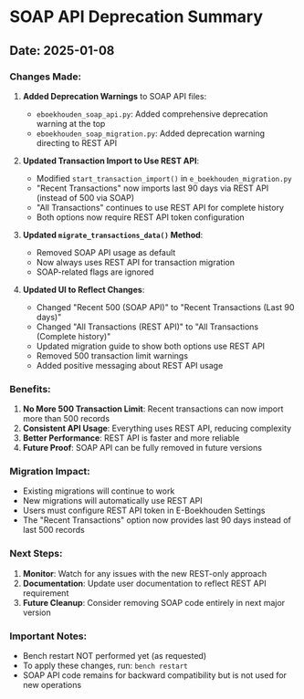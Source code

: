 # SOAP API Deprecation Summary

## Date: 2025-01-08

### Changes Made:

1. **Added Deprecation Warnings** to SOAP API files:
   - `eboekhouden_soap_api.py`: Added comprehensive deprecation warning at the top
   - `eboekhouden_soap_migration.py`: Added deprecation warning directing to REST API

2. **Updated Transaction Import to Use REST API**:
   - Modified `start_transaction_import()` in `e_boekhouden_migration.py`
   - "Recent Transactions" now imports last 90 days via REST API (instead of 500 via SOAP)
   - "All Transactions" continues to use REST API for complete history
   - Both options now require REST API token configuration

3. **Updated `migrate_transactions_data()` Method**:
   - Removed SOAP API usage as default
   - Now always uses REST API for transaction migration
   - SOAP-related flags are ignored

4. **Updated UI to Reflect Changes**:
   - Changed "Recent 500 (SOAP API)" to "Recent Transactions (Last 90 days)"
   - Changed "All Transactions (REST API)" to "All Transactions (Complete history)"
   - Updated migration guide to show both options use REST API
   - Removed 500 transaction limit warnings
   - Added positive messaging about REST API usage

### Benefits:

1. **No More 500 Transaction Limit**: Recent transactions can now import more than 500 records
2. **Consistent API Usage**: Everything uses REST API, reducing complexity
3. **Better Performance**: REST API is faster and more reliable
4. **Future Proof**: SOAP API can be fully removed in future versions

### Migration Impact:

- Existing migrations will continue to work
- New migrations will automatically use REST API
- Users must configure REST API token in E-Boekhouden Settings
- The "Recent Transactions" option now provides last 90 days instead of last 500 records

### Next Steps:

1. **Monitor**: Watch for any issues with the new REST-only approach
2. **Documentation**: Update user documentation to reflect REST API requirement
3. **Future Cleanup**: Consider removing SOAP code entirely in next major version

### Important Notes:

- Bench restart NOT performed yet (as requested)
- To apply these changes, run: `bench restart`
- SOAP API code remains for backward compatibility but is not used for new operations
